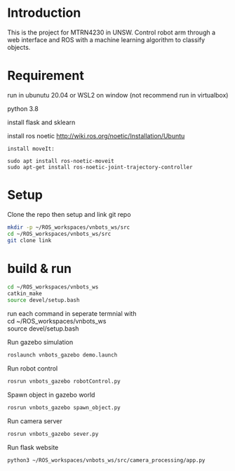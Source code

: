 # Introduction
This is the project for MTRN4230 in UNSW. Control robot arm through a web interface and ROS with a machine learning algorithm to classify objects.
# Requirement 
run in ubunutu 20.04 or WSL2 on window
(not recommend run in virtualbox)

python 3.8

install flask and sklearn

install ros noetic http://wiki.ros.org/noetic/Installation/Ubuntu

	install moveIt:

	sudo apt install ros-noetic-moveit
	sudo apt-get install ros-noetic-joint-trajectory-controller



# Setup 
Clone the repo then setup and link git repo
```bash
mkdir -p ~/ROS_workspaces/vnbots_ws/src
cd ~/ROS_workspaces/vnbots_ws/src
git clone link
```

# build & run
```bash
cd ~/ROS_workspaces/vnbots_ws
catkin_make
source devel/setup.bash
```
run each command in seperate termnial with  
cd ~/ROS_workspaces/vnbots_ws  
source devel/setup.bash  


Run gazebo simulation
```bash
roslaunch vnbots_gazebo demo.launch
```
Run robot control
```bash
rosrun vnbots_gazebo robotControl.py
```
Spawn object in gazebo world
```bash
rosrun vnbots_gazebo spawn_object.py
```
Run camera server
```bash
rosrun vnbots_gazebo sever.py
```
Run flask website
```bash
python3 ~/ROS_workspaces/vnbots_ws/src/camera_processing/app.py 
```
